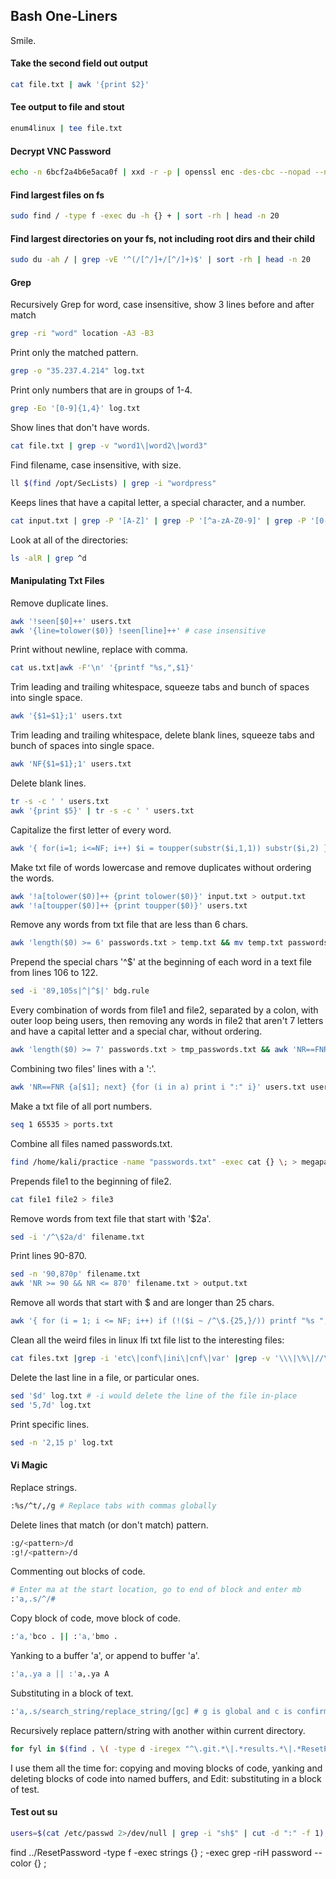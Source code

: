 ## Bash One-Liners

Smile.

#### Take the second field out output

```bash
cat file.txt | awk '{print $2}'
```

#### Tee output to file and stout

```bash
enum4linux | tee file.txt
```

#### Decrypt VNC Password

```bash
echo -n 6bcf2a4b6e5aca0f | xxd -r -p | openssl enc -des-cbc --nopad --nosalt -K e84ad660c4721ae0 -iv 0000000000000000 -d | hexdump -Cv
```

#### Find largest files on fs

```bash
sudo find / -type f -exec du -h {} + | sort -rh | head -n 20
```

#### Find largest directories on your fs, not including root dirs and their child

```bash
sudo du -ah / | grep -vE '^(/[^/]+/[^/]+)$' | sort -rh | head -n 20
```

#### Grep

Recursively Grep for word, case insensitive, show 3 lines before and after match

```bash
grep -ri "word" location -A3 -B3
```

Print only the matched pattern.

```bash
grep -o "35.237.4.214" log.txt
```

Print only numbers that are in groups of 1-4.

```bash
grep -Eo '[0-9]{1,4}' log.txt
```

Show lines that don't have words.

```bash
cat file.txt | grep -v "word1\|word2\|word3"
```

Find filename, case insensitive, with size.

```bash
ll $(find /opt/SecLists) | grep -i "wordpress"
```

Keeps lines that have a capital letter, a special character, and a number.

```bash
cat input.txt | grep -P '[A-Z]' | grep -P '[^a-zA-Z0-9]' | grep -P '[0-9]'
```

Look at all of the directories:

```bash
ls -alR | grep ^d
```

#### Manipulating Txt Files

Remove duplicate lines.

```bash
awk '!seen[$0]++' users.txt
awk '{line=tolower($0)} !seen[line]++' # case insensitive
```

Print without newline, replace with comma.

```bash
cat us.txt|awk -F'\n' '{printf "%s,",$1}'
```

Trim leading and trailing whitespace, squeeze tabs and bunch of spaces into single space.

```bash
awk '{$1=$1};1' users.txt   
```

Trim leading and trailing whitespace, delete blank lines, squeeze tabs and bunch of spaces into single space.

```bash
awk 'NF{$1=$1};1' users.txt   
```

Delete blank lines.

```bash
tr -s -c ' ' users.txt
awk '{print $5}' | tr -s -c ' ' users.txt
```

Capitalize the first letter of every word.

```bash
awk '{ for(i=1; i<=NF; i++) $i = toupper(substr($i,1,1)) substr($i,2) } 1' users.txt
```

Make txt file of words lowercase and remove duplicates without ordering the words.

```bash
awk '!a[tolower($0)]++ {print tolower($0)}' input.txt > output.txt
awk '!a[toupper($0)]++ {print toupper($0)}' users.txt
```

Remove any words from txt file that are less than 6 chars.

```bash
awk 'length($0) >= 6' passwords.txt > temp.txt && mv temp.txt passwords.txt
```

Prepend the special chars '^$' at the beginning of each word in a text file from lines 106 to 122.

```bash
sed -i '89,105s|^|^$|' bdg.rule
```

Every combination of words from file1 and file2, separated by a colon, with outer loop being users, then removing any words in file2 that aren't 7 letters and have a capital letter and a special char, without ordering.

```bash
awk 'length($0) >= 7' passwords.txt > tmp_passwords.txt && awk 'NR==FNR {a[$1]; next} {for (i in a) print $1 ":" i}' tmp_passwords.txt users.txt | grep -P '[A-Z]' | grep -P '[^a-zA-Z0-9]' > combined.txt && rm tmp_passwords.txt
```

Combining two files' lines with a ':'.

```bash
awk 'NR==FNR {a[$1]; next} {for (i in a) print i ":" i}' users.txt users.txt > combo.txt    
```

Make a txt file of all port numbers.

```bash
seq 1 65535 > ports.txt
```

Combine all files named passwords.txt.

```bash
find /home/kali/practice -name "passwords.txt" -exec cat {} \; > megapasswords.txt
```

Prepends file1 to the beginning of file2.

```bash
cat file1 file2 > file3
```

Remove words from text file that start with '$2a'.

```bash
sed -i '/^\$2a/d' filename.txt
```

Print lines 90-870.

```bash
sed -n '90,870p' filename.txt
awk 'NR >= 90 && NR <= 870' filename.txt > output.txt
```

Remove all words that start with $ and are longer than 25 chars.

```bash
awk '{ for (i = 1; i <= NF; i++) if (!($i ~ /^\$.{25,}/)) printf "%s ", $i; printf "\n"}' filename.txt > output.txt
```

Clean all the weird files in linux lfi txt file list to the interesting files:

```bash
cat files.txt |grep -i 'etc\|conf\|ini\|cnf\|var' |grep -v '\\\|\%\|//\|\.\.\|\?\|x'> /home/kali/repos/offsec/lists/lfi-condensed-tmp.txt && awk '!seen[$0]++' /home/kali/repos/offsec/lists/lfi-condensed-tmp.txt > /home/kali/repos/offsec/lists/lfi-condensed.txt && rm /home/kali/repos/offsec/lists/lfi-condensed-tmp.txt
```

Delete the last line in a file, or particular ones.

```bash
sed '$d' log.txt # -i would delete the line of the file in-place
sed '5,7d' log.txt
```

Print specific lines.

```bash
sed -n '2,15 p' log.txt
```

#### Vi Magic

Replace strings.

```bash
:%s/^t/,/g # Replace tabs with commas globally
```

Delete lines that match (or don't match) pattern.
```bash
:g/<pattern>/d
:g!/<pattern>/d
```

Commenting out blocks of code.

```bash
# Enter ma at the start location, go to end of block and enter mb
:'a,.s/^/#
```

Copy block of code, move block of code.

```bash
:'a,'bco . || :'a,'bmo .
```

Yanking to a buffer 'a', or append to buffer 'a'.

```bash
:'a,.ya a || :'a,.ya A
```

Substituting in a block of text.

```bash
:'a,.s/search_string/replace_string/[gc] # g is global and c is confirm functionality
```

Recursively replace pattern/string with another within current directory.

```bash
for fyl in $(find . \( -type d -iregex "^\.git.*\|.*results.*\|.*ResetPassword.*" -prune \) -o -type f); do sed -i 's/192\.168\.172\.21/192\.168\.178\.21/g' $fyl; wait; done
```

I use them all the time for:
    copying and moving blocks of code,
    yanking and deleting blocks of code into named buffers, and
    Edit: substituting in a block of test.


#### Test out su

```bash
users=$(cat /etc/passwd 2>/dev/null | grep -i "sh$" | cut -d ":" -f 1); sucheck(){ sucheck=$(echo "$2" | timeout 1 su $user -c whoami 2>/dev/null); if [ "$sucheck" ]; then echo "  You can login as $user using password: $2" && echo "$1:$2" >> /dev/shm/valid.txt; fi }; printf "%s\n" "$users" | while read user; do sucheck "$user" ""; sucheck "$user" "$user"; sucheck "$user" "$hostname"; sucheck "$user" "$(echo $user | rev 2>/dev/null)"; if [ -f "passwords.txt" ]; then while IFS=' ' read -r guess; do sucheck "$user" "$guess"; sleep 0.01; done < "passwords.txt"; fi; if [ -f "$1" ]; then while IFS=' ' read -r guess; do sucheck "$user" "$guess"; sleep 0.01; done < "$1"; fi; done
```

find ../ResetPassword -type f -exec strings {} \; -exec grep -riH password --color  {} \;